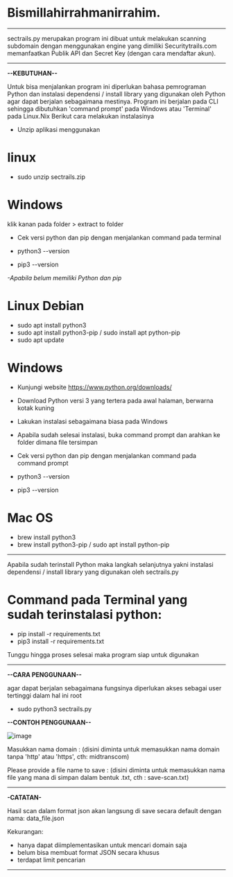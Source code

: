 # Bismillahirrahmanirrahim.

----------------------------------------------------------------------------------------

sectrails.py merupakan program ini dibuat untuk melakukan scanning subdomain dengan menggunakan 
engine yang dimiliki Securitytrails.com memanfaatkan Publik API dan Secret Key (dengan cara 
mendaftar akun).

----------------------------------------------------------------------------------------

**--KEBUTUHAN--**

Untuk bisa menjalankan program ini diperlukan bahasa pemrograman Python dan instalasi dependensi / 
install library yang digunakan oleh Python agar dapat berjalan sebagaimana mestinya. Program ini 
berjalan pada CLI sehingga dibutuhkan 'command prompt' pada Windows atau 'Terminal' pada Linux.Nix 
Berikut cara melakukan instalasinya

- Unzip aplikasi menggunakan
# linux

- sudo unzip sectrails.zip

# Windows

klik kanan pada folder > extract to folder

- Cek versi python dan pip dengan menjalankan command pada terminal

- python3 --version
- pip3 --version

_-Apabila belum memiliki Python dan pip_
# Linux Debian

- sudo apt install python3
- sudo apt install python3-pip / sudo install apt python-pip
- sudo apt update

# Windows 

- Kunjungi website https://www.python.org/downloads/
- Download Python versi 3 yang tertera pada awal halaman, berwarna kotak kuning
- Lakukan instalasi sebagaimana biasa pada Windows
- Apabila sudah selesai instalasi, buka command prompt dan arahkan ke folder dimana file tersimpan
- Cek versi python dan pip dengan menjalankan command pada command prompt

- python3 --version
- pip3 --version

# Mac OS

- brew install python3
- brew install python3-pip / sudo apt install  python-pip

----------------------------------------------------------------------------------------

Apabila sudah terinstall Python maka langkah selanjutnya yakni instalasi dependensi / install 
library yang digunakan oleh sectrails.py

# Command pada Terminal yang sudah terinstalasi python:

- pip install -r requirements.txt
- pip3 install -r requirements.txt

Tunggu hingga proses selesai maka program siap untuk digunakan

----------------------------------------------------------------------------------------

**--CARA PENGGUNAAN--**

agar dapat berjalan sebagaimana fungsinya diperlukan akses sebagai user tertinggi dalam hal ini 
root

- sudo python3 sectrails.py

**--CONTOH PENGGUNAAN--**

![image](https://user-images.githubusercontent.com/95019755/149065432-89efa32a-4b8e-40dd-93f9-0438f3a8a3f9.png)

Masukkan nama domain : (disini diminta untuk memasukkan nama domain tanpa 'http' atau 'https', 
cth: midtranscom)

Please provide a file name to save : (disini diminta untuk memasukkan nama file yang mana di simpan 
dalam bentuk .txt, cth : save-scan.txt)

----------------------------------------------------------------------------------------

**-CATATAN-**

Hasil scan dalam format json akan langsung di save secara default dengan nama:
data_file.json

Kekurangan:
- hanya dapat diimplementasikan untuk mencari domain saja
- belum bisa membuat format JSON secara khusus
- terdapat limit pencarian

----------------------------------------------------------------------------------------
